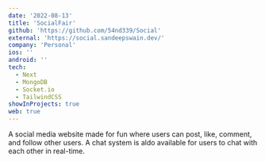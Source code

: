```yaml
---
date: '2022-08-13'
title: 'SocialFair'
github: 'https://github.com/54nd339/Social'
external: 'https://social.sandeepswain.dev/'
company: 'Personal'
ios: ''
android: ''
tech:
  - Next
  - MongoDB
  - Socket.io
  - TailwindCSS
showInProjects: true
web: true
---
```

A social media website made for fun where users can post, like, comment, and follow other users. A chat system is aldo available for users to chat with each other in real-time.
